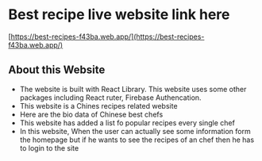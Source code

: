 # Best recipe live website link here
[https://best-recipes-f43ba.web.app/](https://best-recipes-f43ba.web.app/)

## About this Website

- The website is built with React Library. This website uses some other packages including React ruter, Firebase Authencation. 
- This website is a Chines recipes related website
- Here are the bio data of Chinese best chefs
- This website has added a list fo popular recipes every single chef
- In this website, When the user can actually see some information form the homepage but if he wants to see the recipes of an chef then he has to login to the site

